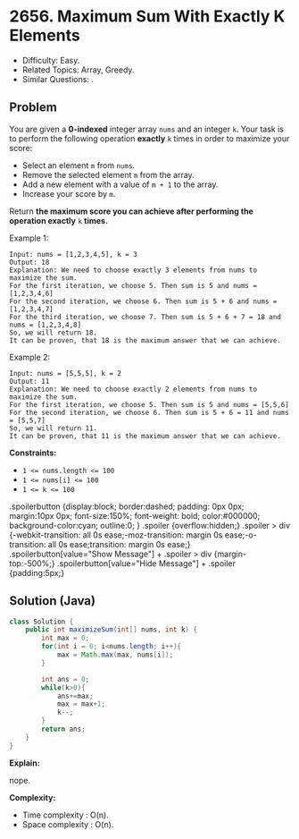 # 2656. Maximum Sum With Exactly K Elements

- Difficulty: Easy.
- Related Topics: Array, Greedy.
- Similar Questions: .

## Problem

You are given a **0-indexed** integer array `nums` and an integer `k`. Your task is to perform the following operation **exactly** `k` times in order to maximize your score:

- Select an element `m` from `nums`.
- Remove the selected element `m` from the array.
- Add a new element with a value of `m + 1` to the array.
- Increase your score by `m`.

Return **the maximum score you can achieve after performing the operation exactly** `k` **times.**

Example 1:

```
Input: nums = [1,2,3,4,5], k = 3
Output: 18
Explanation: We need to choose exactly 3 elements from nums to maximize the sum.
For the first iteration, we choose 5. Then sum is 5 and nums = [1,2,3,4,6]
For the second iteration, we choose 6. Then sum is 5 + 6 and nums = [1,2,3,4,7]
For the third iteration, we choose 7. Then sum is 5 + 6 + 7 = 18 and nums = [1,2,3,4,8]
So, we will return 18.
It can be proven, that 18 is the maximum answer that we can achieve.
```

Example 2:

```
Input: nums = [5,5,5], k = 2
Output: 11
Explanation: We need to choose exactly 2 elements from nums to maximize the sum.
For the first iteration, we choose 5. Then sum is 5 and nums = [5,5,6]
For the second iteration, we choose 6. Then sum is 5 + 6 = 11 and nums = [5,5,7]
So, we will return 11.
It can be proven, that 11 is the maximum answer that we can achieve.
```

**Constraints:**

- `1 <= nums.length <= 100`
- `1 <= nums[i] <= 100`
- `1 <= k <= 100`

.spoilerbutton {display:block; border:dashed; padding: 0px 0px; margin:10px 0px; font-size:150%; font-weight: bold; color:#000000; background-color:cyan; outline:0;
}
.spoiler {overflow:hidden;}
.spoiler > div {-webkit-transition: all 0s ease;-moz-transition: margin 0s ease;-o-transition: all 0s ease;transition: margin 0s ease;}
.spoilerbutton[value="Show Message"] + .spoiler > div {margin-top:-500%;}
.spoilerbutton[value="Hide Message"] + .spoiler {padding:5px;}

## Solution (Java)

```java
class Solution {
    public int maximizeSum(int[] nums, int k) {
        int max = 0;
        for(int i = 0; i<nums.length; i++){
            max = Math.max(max, nums[i]);
        }

        int ans = 0;
        while(k>0){
            ans+=max;
            max = max+1;
            k--;
        }
        return ans;
    }
}
```

**Explain:**

nope.

**Complexity:**

- Time complexity : O(n).
- Space complexity : O(n).
